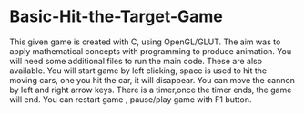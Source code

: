 # Basic-Hit-the-Target-Game
This given game is created with C, using OpenGL/GLUT. The aim was to apply mathematical concepts with programming to produce animation.
You will need some additional files to run the main code. These are also available.
You will start game by left clicking, space is used to hit the moving cars, one you hit the car, it will disappear. You can move the cannon by left and right arrow keys.
There is a timer,once the timer ends, the game will end. You can restart game , pause/play game with F1 button.

